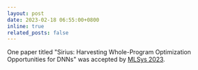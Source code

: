 ```yaml
---
layout: post
date: 2023-02-18 06:55:00+0800
inline: true
related_posts: false
---
```


One paper titled "Sirius: Harvesting Whole-Program Optimization Opportunities for DNNs" was accepted by [MLSys 2023](https://mlsys.org/Conferences/2023).

